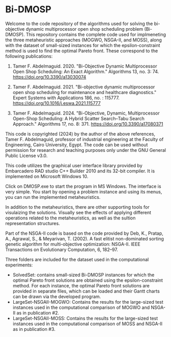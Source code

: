 # Bi-DMOSP
Welcome to the code repository of the algorithms used for solving the
bi-objective dynamic multiprocessor open shop scheduling problem (Bi-DMOSP). 
This repository contains the complete code used for implmeneting the three 
metaheuristic approaches (MOGWO, NSGA-II, and MOSS), along with the dataset 
of small-sized instances for which the epsilon-constraint method is used to 
find the optimal Pareto front. These correspond to the following publications:

1) Tamer F. Abdelmaguid. 2020. "Bi-Objective Dynamic Multiprocessor 
Open Shop Scheduling: An Exact Algorithm." Algorithms 13, no. 3: 74.
https://doi.org/10.3390/a13030074

3) Tamer F. Abdelmaguid. 2021. "Bi-objective dynamic multiprocessor 
open shop scheduling for maintenance and healthcare diagnostics." 
Expert Systems with Applications 186, no. : 115777. 
https://doi.org/10.1016/j.eswa.2021.115777 

4) Tamer F. Abdelmaguid. 2024. "Bi-Objective, Dynamic, Multiprocessor 
Open-Shop Scheduling: A Hybrid Scatter Search–Tabu Search Approach." 
Algorithms 17, no. 8: 371. https://doi.org/10.3390/a17080371

This code is copyrighted (2024) by the author of the above references,
Tamer F. Abdelmaguid, professor of industrial engineering at the
Faculty of Engineering, Cairo University, Egypt.
The code can be used without permission for research and teaching
purposes only under the GNU General Public License v3.0.

This code utilizes the graphical user interface library provided
by Embarcadero RAD studio C++ Builder 2010 and its 32-bit compiler.
It is implemented on Microsoft Windows 10.

Click on DMOSP.exe to start the program in MS Windows. The interface is very
simple. You start by opening a problem instance and using its
menus, you can run the implemented metaheuristics.

In addition to the metaheuristics, there are other supporting
tools for visulaizing the solutions. Visually see the effects
of applying different operations related to the metaheuristics,
as well as the sultion representation structures.

Part of the NSGA-II code is based on the code provided by 
Deb, K., Pratap, A., Agrawal, S., & Meyarivan, T. (2002).
A fast elitist non-dominated sorting genetic algorithm for multi-objective optimization:
NSGA-II. IEEE Transactions on Evolutionary Computation, 6, 182–97.

Three folders are included for the dataset used in the computational experiments:
* SolvedSet: contains small-sized Bi-DMOSP instances for which the optimal
  Pareto front solutions are obtained using the epsilon-constraint method.
  For each instance, the optimal Pareto front solutions are provided in
  separate files, which can be loaded and their Gantt charts can be drawn
  via the developed program.
* LargeSet-NSGAII-MOGWO: Contains the results for the large-sized test instances
  used in the computational comparison of MOGWO and NSGA-II as in publication #2. 
* LargeSet-NSGAII-MOSS: Contains the results for the large-sized test instances
  used in the computational comparison of MOSS and NSGA-II as in publication #3.
